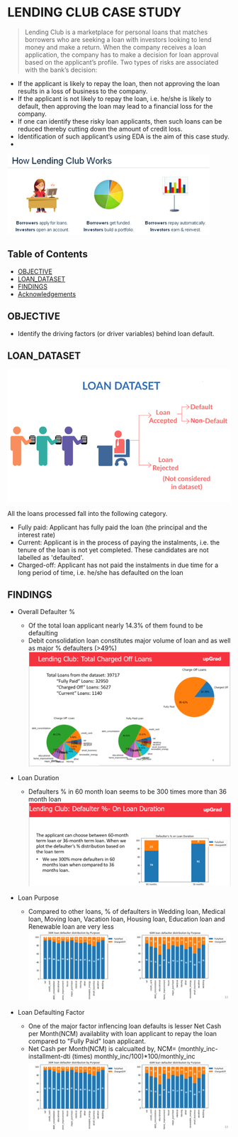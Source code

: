 # LENDING CLUB CASE STUDY
> Lending Club is a marketplace for personal loans that matches borrowers who are seeking a loan with investors looking to lend money and make a return.
> When the company receives a loan application, the company has to make a decision for loan approval based on the applicant’s profile. Two types of risks are associated with the bank’s decision:
* If the applicant is likely to repay the loan, then not approving the loan results in a loss of business to the company.
* If the applicant is not likely to repay the loan, i.e. he/she is likely to default, then approving the loan may lead to a financial loss for the company.
* If one can identify these risky loan applicants, then such loans can be reduced thereby cutting down the amount of credit loss. 
* Identification of such applicant’s using EDA is the aim of this case study.
* 
![Book logo](/lc1.png)

## Table of Contents
* [OBJECTIVE](#OBJECTIVE)
* [LOAN_DATASET](#LOAN_DATASET)
* [FINDINGS](#FINDINGS)
* [Acknowledgements](#acknowledgements)

<!-- You can include any other section that is pertinent to your problem -->

## OBJECTIVE
- Identify the driving factors (or driver variables) behind loan default.

## LOAN_DATASET

![Book logo](/loanstatus.png)

All the loans processed fall into the following category.
- Fully paid: Applicant has fully paid the loan (the principal and the interest rate)
- Current: Applicant is in the process of paying the instalments, i.e. the tenure of the loan is not yet completed. These candidates are not labelled as 'defaulted'.
- Charged-off: Applicant has not paid the instalments in due time for a long period of time, i.e. he/she has defaulted on the loan 

## FINDINGS
- Overall Defaulter %
  * Of the total loan applicant nearly 14.3% of them found to be defaulting
  * Debit consolidation loan constitutes major volume of loan and as well as major % defaulters (>49%)
![Book logo](/overallcoff.PNG)

- Loan Duration
  * Defaulters % in 60 month loan seems to be 300 times more than 36 month loan
![Book logo](/loandur.PNG)

- Loan Purpose
  * Compared to other loans, % of defaulters in Wedding loan, Medical loan, Moving loan, Vacation loan, Housing loan, Education loan and Renewable loan are very less
![Book logo](/loanpur.PNG)

- Loan Defaulting Factor
  * One of the major factor inflencing loan defaults is lesser Net Cash per Month(NCM) availablity with loan applicant to repay the loan compared to "Fully Paid" loan applicant.
  * Net Cash per Month(NCM) is calcualted by, NCM= (monthly_inc-installment-dti (times) monthly_inc/100)*100/monthly_inc
![Book logo](/loanpur.PNG)

<!-- Optional -->
<!-- ## License -->
<!-- This project is open source and available under the [... License](). -->

<!-- You don't have to include all sections - just the one's relevant to your project -->
